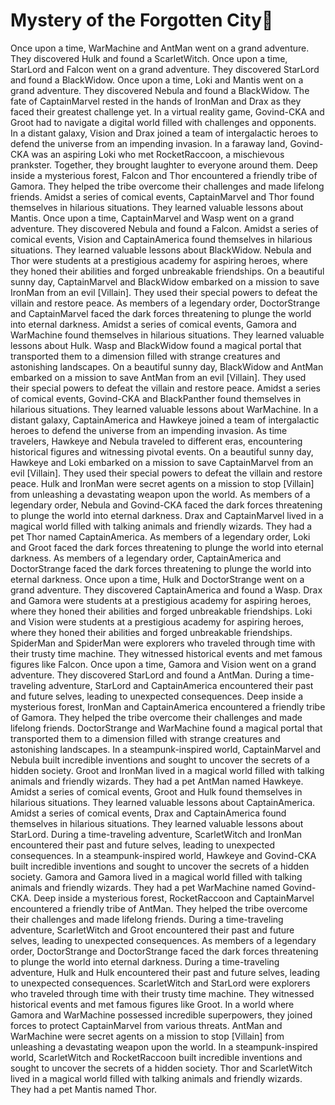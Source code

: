 # Mystery of the Forgotten City:rainbow:

Once upon a time, WarMachine and AntMan went on a grand adventure. They discovered Hulk and found a ScarletWitch.
Once upon a time, StarLord and Falcon went on a grand adventure. They discovered StarLord and found a BlackWidow.
Once upon a time, Loki and Mantis went on a grand adventure. They discovered Nebula and found a BlackWidow.
The fate of CaptainMarvel rested in the hands of IronMan and Drax as they faced their greatest challenge yet.
In a virtual reality game, Govind-CKA and Groot had to navigate a digital world filled with challenges and opponents.
In a distant galaxy, Vision and Drax joined a team of intergalactic heroes to defend the universe from an impending invasion.
In a faraway land, Govind-CKA was an aspiring Loki who met RocketRaccoon, a mischievous prankster. Together, they brought laughter to everyone around them.
Deep inside a mysterious forest, Falcon and Thor encountered a friendly tribe of Gamora. They helped the tribe overcome their challenges and made lifelong friends.
Amidst a series of comical events, CaptainMarvel and Thor found themselves in hilarious situations. They learned valuable lessons about Mantis.
Once upon a time, CaptainMarvel and Wasp went on a grand adventure. They discovered Nebula and found a Falcon.
Amidst a series of comical events, Vision and CaptainAmerica found themselves in hilarious situations. They learned valuable lessons about BlackWidow.
Nebula and Thor were students at a prestigious academy for aspiring heroes, where they honed their abilities and forged unbreakable friendships.
On a beautiful sunny day, CaptainMarvel and BlackWidow embarked on a mission to save IronMan from an evil [Villain]. They used their special powers to defeat the villain and restore peace.
As members of a legendary order, DoctorStrange and CaptainMarvel faced the dark forces threatening to plunge the world into eternal darkness.
Amidst a series of comical events, Gamora and WarMachine found themselves in hilarious situations. They learned valuable lessons about Hulk.
Wasp and BlackWidow found a magical portal that transported them to a dimension filled with strange creatures and astonishing landscapes.
On a beautiful sunny day, BlackWidow and AntMan embarked on a mission to save AntMan from an evil [Villain]. They used their special powers to defeat the villain and restore peace.
Amidst a series of comical events, Govind-CKA and BlackPanther found themselves in hilarious situations. They learned valuable lessons about WarMachine.
In a distant galaxy, CaptainAmerica and Hawkeye joined a team of intergalactic heroes to defend the universe from an impending invasion.
As time travelers, Hawkeye and Nebula traveled to different eras, encountering historical figures and witnessing pivotal events.
On a beautiful sunny day, Hawkeye and Loki embarked on a mission to save CaptainMarvel from an evil [Villain]. They used their special powers to defeat the villain and restore peace.
Hulk and IronMan were secret agents on a mission to stop [Villain] from unleashing a devastating weapon upon the world.
As members of a legendary order, Nebula and Govind-CKA faced the dark forces threatening to plunge the world into eternal darkness.
Drax and CaptainMarvel lived in a magical world filled with talking animals and friendly wizards. They had a pet Thor named CaptainAmerica.
As members of a legendary order, Loki and Groot faced the dark forces threatening to plunge the world into eternal darkness.
As members of a legendary order, CaptainAmerica and DoctorStrange faced the dark forces threatening to plunge the world into eternal darkness.
Once upon a time, Hulk and DoctorStrange went on a grand adventure. They discovered CaptainAmerica and found a Wasp.
Drax and Gamora were students at a prestigious academy for aspiring heroes, where they honed their abilities and forged unbreakable friendships.
Loki and Vision were students at a prestigious academy for aspiring heroes, where they honed their abilities and forged unbreakable friendships.
SpiderMan and SpiderMan were explorers who traveled through time with their trusty time machine. They witnessed historical events and met famous figures like Falcon.
Once upon a time, Gamora and Vision went on a grand adventure. They discovered StarLord and found a AntMan.
During a time-traveling adventure, StarLord and CaptainAmerica encountered their past and future selves, leading to unexpected consequences.
Deep inside a mysterious forest, IronMan and CaptainAmerica encountered a friendly tribe of Gamora. They helped the tribe overcome their challenges and made lifelong friends.
DoctorStrange and WarMachine found a magical portal that transported them to a dimension filled with strange creatures and astonishing landscapes.
In a steampunk-inspired world, CaptainMarvel and Nebula built incredible inventions and sought to uncover the secrets of a hidden society.
Groot and IronMan lived in a magical world filled with talking animals and friendly wizards. They had a pet AntMan named Hawkeye.
Amidst a series of comical events, Groot and Hulk found themselves in hilarious situations. They learned valuable lessons about CaptainAmerica.
Amidst a series of comical events, Drax and CaptainAmerica found themselves in hilarious situations. They learned valuable lessons about StarLord.
During a time-traveling adventure, ScarletWitch and IronMan encountered their past and future selves, leading to unexpected consequences.
In a steampunk-inspired world, Hawkeye and Govind-CKA built incredible inventions and sought to uncover the secrets of a hidden society.
Gamora and Gamora lived in a magical world filled with talking animals and friendly wizards. They had a pet WarMachine named Govind-CKA.
Deep inside a mysterious forest, RocketRaccoon and CaptainMarvel encountered a friendly tribe of AntMan. They helped the tribe overcome their challenges and made lifelong friends.
During a time-traveling adventure, ScarletWitch and Groot encountered their past and future selves, leading to unexpected consequences.
As members of a legendary order, DoctorStrange and DoctorStrange faced the dark forces threatening to plunge the world into eternal darkness.
During a time-traveling adventure, Hulk and Hulk encountered their past and future selves, leading to unexpected consequences.
ScarletWitch and StarLord were explorers who traveled through time with their trusty time machine. They witnessed historical events and met famous figures like Groot.
In a world where Gamora and WarMachine possessed incredible superpowers, they joined forces to protect CaptainMarvel from various threats.
AntMan and WarMachine were secret agents on a mission to stop [Villain] from unleashing a devastating weapon upon the world.
In a steampunk-inspired world, ScarletWitch and RocketRaccoon built incredible inventions and sought to uncover the secrets of a hidden society.
Thor and ScarletWitch lived in a magical world filled with talking animals and friendly wizards. They had a pet Mantis named Thor.